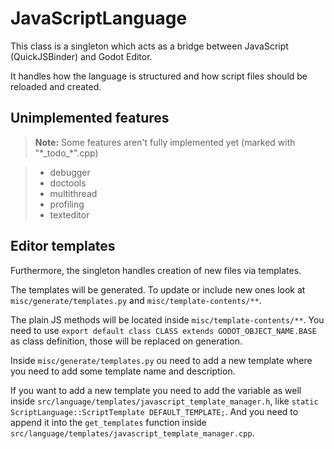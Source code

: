 # JavaScriptLanguage

This class is a singleton which acts as a bridge between JavaScript (QuickJSBinder) and Godot Editor.

It handles how the language is structured and how script files should be reloaded and created.

## Unimplemented features

> **Note:** Some features aren't fully implemented yet (marked with "\*\_todo\_\*".cpp)

> - debugger
> - doctools
> - multithread
> - profiling
> - texteditor

## Editor templates

Furthermore, the singleton handles creation of new files via templates.

The templates will be generated.
To update or include new ones look at `misc/generate/templates.py` and `misc/template-contents/**`.

The plain JS methods will be located inside `misc/template-contents/**`.
You need to use `export default class CLASS extends GODOT_OBJECT_NAME.BASE` as class definition, those will be replaced on generation.

Inside `misc/generate/templates.py` ou need to add a new template where you need to add some template name and description.

If you want to add a new template you need to add the variable as well inside `src/language/templates/javascript_template_manager.h`, like
`static ScriptLanguage::ScriptTemplate DEFAULT_TEMPLATE;`.
And you need to append it into the `get_templates` function inside `src/language/templates/javascript_template_manager.cpp`.
